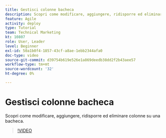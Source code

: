 ```yaml
---
title: Gestisci colonne bacheca
description: Scopri come modificare, aggiungere, ridisporre ed eliminare colonne su una bacheca.
feature: Agile
activity: deploy
type: Tutorial
team: Technical Marketing
kt: 10807
role: User, Leader
level: Beginner
exl-id: 50a1b0f4-1857-43cf-a8ae-1ebb2344afa0
doc-type: video
source-git-commit: d39754b619e526e1a869deedb38dd2f2b43aee57
workflow-type: tm+mt
source-wordcount: '32'
ht-degree: 0%

---
```


# Gestisci colonne bacheca

Scopri come modificare, aggiungere, ridisporre ed eliminare colonne su una bacheca.

>[!VIDEO](https://video.tv.adobe.com/v/346570)
